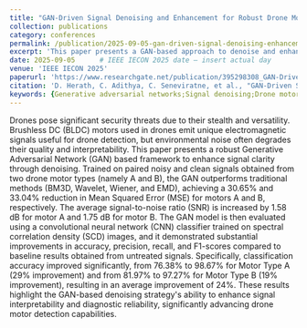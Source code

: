 ```yaml
---
title: "GAN-Driven Signal Denoising and Enhancement for Robust Drone Motor Detection"
collection: publications
category: conferences
permalink: /publication/2025-09-05-gan-driven-signal-denoising-enhancement-drone-motor-detection
excerpt: 'This paper presents a GAN-based approach to denoise and enhance motor signals for accurate drone motor detection.'
date: 2025-09-05      # IEEE IECON 2025 date — insert actual day
venue: 'IEEE IECON 2025'
paperurl: 'https://www.researchgate.net/publication/395298308_GAN-Driven_Signal_Denoising_and_Enhancement_for_Robust_Drone_Motor_Detection'          # Add URL if available
citation: 'D. Herath, C. Adithya, C. Seneviratne, et al., "GAN-Driven Signal Denoising and Enhancement for Robust Drone Motor Detection," in Proc. IEEE IECON 2025, Madrid, Spain, 2025.'
keywords: {Generative adversarial networks;Signal denoising;Drone motor detection;GAN;Signal enhancement}
---
```


Drones pose significant security threats due to their stealth and versatility. Brushless DC (BLDC) motors used in drones emit unique electromagnetic signals useful for drone detection, but environmental noise often degrades their quality and interpretability. This paper presents a robust Generative Adversarial Network (GAN) based framework to enhance signal clarity through denoising. Trained on paired noisy and clean signals obtained from two drone motor types (namely A and B), the GAN outperforms traditional methods (BM3D, Wavelet, Wiener, and EMD), achieving a 30.65% and 33.04% reduction in Mean Squared Error (MSE) for motors A and B, respectively. The average signal-to-noise ratio (SNR) is increased by 1.58 dB for motor A and 1.75 dB for motor B. The GAN model is then evaluated using a convolutional neural network (CNN) classifier trained on spectral correlation density (SCD) images, and it demonstrated substantial improvements in accuracy, precision, recall, and F1-scores compared to baseline results obtained from untreated signals. Specifically, classification accuracy improved significantly, from 76.38% to 98.67% for Motor Type A (29% improvement) and from 81.97% to 97.27% for Motor Type B (19% improvement), resulting in an average improvement of 24%. These results highlight the GAN-based denoising strategy's ability to enhance signal interpretability and diagnostic reliability, significantly advancing drone motor detection capabilities.
